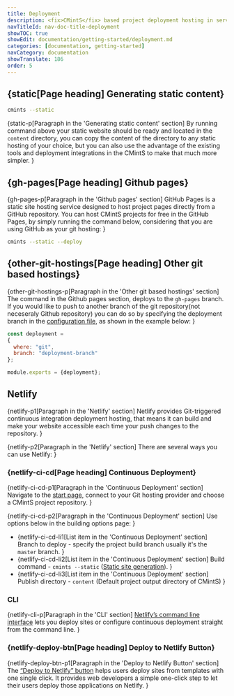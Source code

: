 ```yaml
---
title: Deployment
description: <fix>CMintS</fix> based project deployment hosting in servies like Github/Gitlab Pages, Netlify and etc. 
navTitleId: nav-doc-title-deployment
showTOC: true
showEdit: documentation/getting-started/deployment.md
categories: [documentation, getting-started]
navCategory: documentation
showTranslate: 186
order: 5
---
```


## {static[Page heading] Generating static content}

```bash
cmints --static
```

{static-p[Paragraph in the 'Generating static content' section]
By running command above your static website should be ready and located in the
<fix>`content`</fix> directory, you can copy the content of the directory to any
static hosting of your choice, but you can also use the advantage of the
existing tools and deployment integrations in the <fix>CMintS</fix> to make that
much more simpler.
}

## {gh-pages[Page heading] Github pages}

{gh-pages-p[Paragraph in the 'Github pages' section]
GitHub Pages is a static site hosting service designed to host project pages
directly from a GitHub repository. You can host <fix>CMintS</fix> projects for
free in the GitHub Pages, by simply running the command below, considering that
you are using GitHub as your git hosting:
}

```bash
cmints --static --deploy
```

## {other-git-hostings[Page heading] Other git based hostings}

{other-git-hostings-p[Paragraph in the 'Other git based hostings' section]
The command in the <fix>Github</fix> pages section, deploys to the `gh-pages`
branch. If you would like to push to another branch of the <fix>git</fix>
repository(not neceseraly <fix>Github</fix> repository) you can do so by
specifying the deployment branch in the [configuration file](/configuration), as
shown in the example below:
}

```js
const deployment =
{
  where: "git",
  branch: "deployment-branch"
};

module.exports = {deployment};
```

## Netlify

{netlify-p1[Paragraph in the 'Netlify' section]
<fix>Netlify</fix> provides Git-triggered continuous integration deployment
hosting, that means it can build and make your website accessible each time your
push changes to the repository.
}

{netlify-p2[Paragraph in the 'Netlify' section]
There are several ways you can use <fix>Netlify</fix>:
}

### {netlify-ci-cd[Page heading] Continuous Deployment}

{netlify-ci-cd-p1[Paragraph in the 'Continuous Deployment' section]
Navigate to the [start page](https://app.netlify.com/start), connect to your
<fix>Git</fix> hosting provider and choose a <fix>CMintS</fix> project
repository.
}

{netlify-ci-cd-p2[Paragraph in the 'Continuous Deployment' section]
Use options below in the building options page:
}

- {netlify-ci-cd-li1[List item in the 'Continuous Deployment' section]
  Branch to deploy - specify the project build branch usually it's the `master`
  branch.
}
- {netlify-ci-cd-li2[List item in the 'Continuous Deployment' section]
  Build command - <fix>`cmints --static`</fix> ([Static site
  generation](/documentation#generate-static-content")).
}
- {netlify-ci-cd-li3[List item in the 'Continuous Deployment' section]
  Publish directory - <fix>`content`</fix> (Default project output directory of
  <fix>CMintS</fix>)
}

### CLI

{netlify-cli-p[Paragraph in the 'CLI' section]
[Netlify’s command line interface](https://www.netlify.com/docs/cli/) lets you
deploy sites or configure continuous deployment straight from the command line.
}

### {netlify-deploy-btn[Page heading] Deploy to Netlify Button}

{netlify-deploy-btn-p1[Paragraph in the 'Deploy to Netlify Button' section]
The [“Deploy to Netlify” button](https://www.netlify.com/docs/deploy-button/)
helps users deploy sites from templates with one single click. It provides web
developers a simple one-click step to let their users deploy those applications
on <fix>Netlify</fix>.
}
